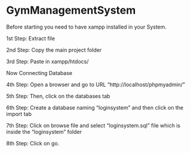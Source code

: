 # GymManagementSystem

Before starting you need to have xampp installed in your System.

1st Step: Extract file

2nd Step: Copy the main project folder

3rd Step: Paste in xampp/htdocs/

Now Connecting Database

4th Step: Open a browser and go to URL “http://localhost/phpmyadmin/”

5th Step: Then, click on the databases tab

6th Step: Create a database naming “loginsystem” and then click on the import tab

7th Step: Click on browse file and select “loginsystem.sql” file which is inside the “loginsystem” folder

8th Step: Click on go.

